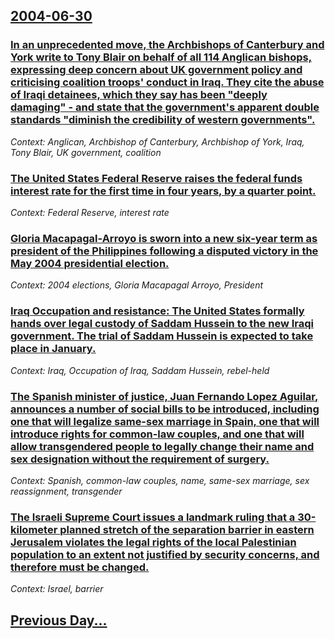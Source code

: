 ## [2004-06-30](/news/2004/06/30/index.md)

### [ In an unprecedented move, the Archbishops of Canterbury and York write to Tony Blair on behalf of all 114 Anglican bishops, expressing deep concern about UK government policy and criticising coalition troops' conduct in Iraq. They cite the abuse of Iraqi detainees, which they say has been "deeply damaging"&nbsp;- and state that the government's apparent double standards "diminish the credibility of western governments". ](/news/2004/06/30/in-an-unprecedented-move-the-archbishops-of-canterbury-and-york-write-to-tony-blair-on-behalf-of-all-114-anglican-bishops-expressing-deep.md)
_Context: Anglican, Archbishop of Canterbury, Archbishop of York, Iraq, Tony Blair, UK government, coalition_

### [ The United States Federal Reserve raises the federal funds interest rate for the first time in four years, by a quarter point. ](/news/2004/06/30/the-united-states-federal-reserve-raises-the-federal-funds-interest-rate-for-the-first-time-in-four-years-by-a-quarter-point.md)
_Context: Federal Reserve, interest rate_

### [ Gloria Macapagal-Arroyo is sworn into a new six-year term as president of the Philippines following a disputed victory in the May 2004 presidential election. ](/news/2004/06/30/gloria-macapagal-arroyo-is-sworn-into-a-new-six-year-term-as-president-of-the-philippines-following-a-disputed-victory-in-the-may-2004-pres.md)
_Context: 2004 elections, Gloria Macapagal Arroyo, President_

### [ Iraq Occupation and resistance: The United States formally hands over legal custody of Saddam Hussein to the new Iraqi government. The trial of Saddam Hussein is expected to take place in January. ](/news/2004/06/30/iraq-occupation-and-resistance-the-united-states-formally-hands-over-legal-custody-of-saddam-hussein-to-the-new-iraqi-government-the-tria.md)
_Context: Iraq, Occupation of Iraq, Saddam Hussein, rebel-held_

### [ The Spanish minister of justice, Juan Fernando Lopez Aguilar, announces a number of social bills to be introduced, including one that will legalize same-sex marriage in Spain, one that will introduce rights for common-law couples, and one that will allow transgendered people to legally change their name and sex designation without the requirement of surgery. ](/news/2004/06/30/the-spanish-minister-of-justice-juan-fernando-la3pez-aguilar-announces-a-number-of-social-bills-to-be-introduced-including-one-that-will.md)
_Context: Spanish, common-law couples, name, same-sex marriage, sex reassignment, transgender_

### [ The Israeli Supreme Court issues a landmark ruling that a 30-kilometer planned stretch of the separation barrier in eastern Jerusalem violates the legal rights of the local Palestinian population to an extent not justified by security concerns, and therefore must be changed. ](/news/2004/06/30/the-israeli-supreme-court-issues-a-landmark-ruling-that-a-30-kilometer-planned-stretch-of-the-separation-barrier-in-eastern-jerusalem-viola.md)
_Context: Israel, barrier_

## [Previous Day...](/news/2004/06/29/index.md)

